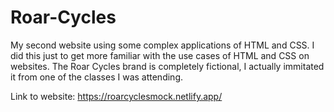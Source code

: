 # Roar-Cycles

My second website using some complex applications of HTML and CSS. I did this just to get more familiar with the use cases of HTML and CSS on websites. The Roar Cycles brand is completely fictional, I actually immitated it from one of the classes I was attending.

Link to website: https://roarcyclesmock.netlify.app/
